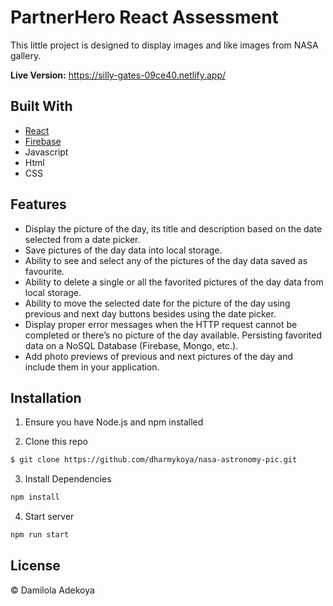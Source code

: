 # PartnerHero React Assessment

This little project is designed to display images and like images from NASA gallery.

**Live Version:** https://silly-gates-09ce40.netlify.app/

## Built With

- [React](https://reactjs.org)
- [Firebase](https://firebase.google.com/)
- Javascript
- Html
- CSS

## Features

- Display the picture of the day, its title and description based on the date selected from a date picker.
- Save pictures of the day data into local storage.
- Ability to see and select any of the pictures of the day data saved as favourite.
- Ability to delete a single or all the favorited pictures of the day data from local storage.
- Ability to move the selected date for the picture of the day using previous and next day
  buttons besides using the date picker.
- Display proper error messages when the HTTP request cannot be completed or there’s
  no picture of the day available.
  Persisting favorited data on a NoSQL Database (Firebase, Mongo, etc.).
- Add photo previews of previous and next pictures of the day and include them in your
  application.

## Installation

1. Ensure you have Node.js and npm installed

2. Clone this repo

```bash
$ git clone https://github.com/dharmykoya/nasa-astronomy-pic.git
```

3. Install Dependencies

```bash
npm install
```

4. Start server

```bash
npm run start
```





## License

&copy; Damilola Adekoya
